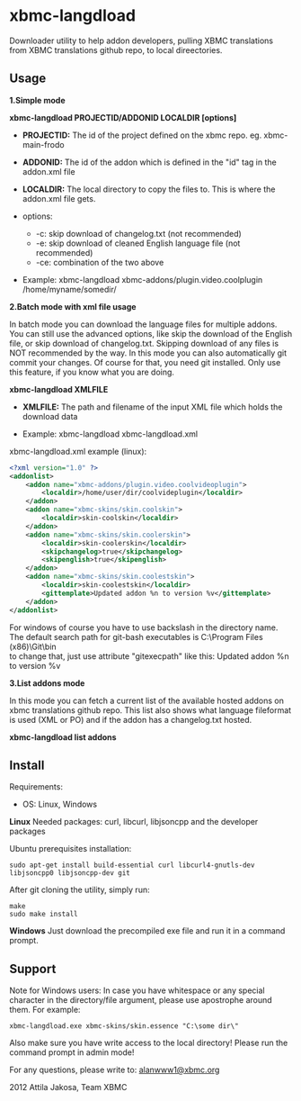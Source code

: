 xbmc-langdload
==============

Downloader utility to help addon developers, pulling XBMC translations from XBMC translations github repo, to local direectories.

## Usage

**1.Simple mode**

  **xbmc-langdload PROJECTID/ADDONID LOCALDIR [options]**

  * **PROJECTID:** The id of the project defined on the xbmc repo. eg. xbmc-main-frodo
  * **ADDONID:** The id of the addon which is defined in the "id" tag in the addon.xml file
  * **LOCALDIR:** The local directory to copy the files to. This is where the addon.xml file gets.
  * options:
    * -c:  skip download of changelog.txt (not recommended)
    * -e:  skip download of cleaned English language file (not recommended)
    * -ce: combination of the two above

  * Example: xbmc-langdload xbmc-addons/plugin.video.coolplugin /home/myname/somedir/

**2.Batch mode with xml file usage**

  In batch mode you can download the language files for multiple addons.
  You can still use the advanced options, like skip the download of the English file, or skip download of changelog.txt.
  Skipping download of any files is NOT recommended by the way.
  In this mode you can also automatically git commit your changes. Of course for that, you need git installed.
  Only use this feature, if you know what you are doing.

  **xbmc-langdload XMLFILE**

  * **XMLFILE:** The path and filename of the input XML file which holds the download data

  * Example: xbmc-langdload xbmc-langdload.xml

xbmc-langdload.xml example (linux):
```xml
<?xml version="1.0" ?>
<addonlist>
    <addon name="xbmc-addons/plugin.video.coolvideoplugin">
        <localdir>/home/user/dir/coolvideplugin</localdir>
    </addon>
    <addon name="xbmc-skins/skin.coolskin">
        <localdir>skin-coolskin</localdir>
    </addon>
    <addon name="xbmc-skins/skin.coolerskin">
        <localdir>skin-coolerskin</localdir>
        <skipchangelog>true</skipchangelog>
        <skipenglish>true</skipenglish>
    </addon>
    <addon name="xbmc-skins/skin.coolestskin">
        <localdir>skin-coolestskin</localdir>
        <gittemplate>Updated addon %n to version %v</gittemplate>
    </addon>
</addonlist>
```
For windows of course you have to use backslash in the directory name.
The default search path for git-bash executables is C:\Program Files (x86)\Git\bin\
to change that, just use attribute "gitexecpath" like this:
<gittemplate gitexecpath="C:\Program Files\NewGitDir\bin\">Updated addon %n to version %v</gittemplate>

**3.List addons mode**

  In this mode you can fetch a current list of the available hosted addons on xbmc translations github repo.
  This list also shows what language fileformat is used (XML or PO) and if the addon has a changelog.txt hosted.

  **xbmc-langdload list addons**

## Install

Requirements:
* OS: Linux, Windows

**Linux**
Needed packages: curl, libcurl, libjsoncpp and the developer packages

Ubuntu prerequisites installation:
```
sudo apt-get install build-essential curl libcurl4-gnutls-dev libjsoncpp0 libjsoncpp-dev git
```

After git cloning the utility, simply run:
```
make
sudo make install
```

**Windows**
Just download the precompiled exe file and run it in a command prompt.

## Support

Note for Windows users: In case you have whitespace or any special character
in the directory/file argument, please use apostrophe around them. For example:
```
xbmc-langdload.exe xbmc-skins/skin.essence "C:\some dir\"
```
Also make sure you have write access to the local directory!
Please run the command prompt in admin mode!

For any questions, please write to: alanwww1@xbmc.org

2012 Attila Jakosa, Team XBMC
